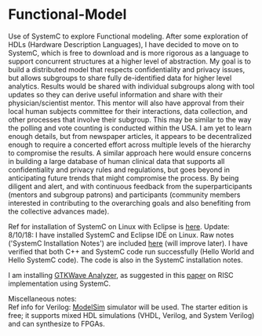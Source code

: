 # Functional-Model
Use of SystemC to explore Functional modeling.
After some exploration of HDLs (Hardware Description Languages), I have decided to move on to SystemC, which is free to download and is more rigorous as a language to support concurrent structures at a higher level of abstraction. My goal is to build a distributed model that respects confidentiality and privacy issues, but allows subgroups to share fully de-identified data for higher level analytics. Results would be shared with individual subgroups along with tool updates so they can derive useful information and share with their physician/scientist mentor. This mentor will also have approval from their local human subjects committee for their interactions, data collection, and other processes that involve their subgroup. This may be similar to the way the polling and vote counting is conducted within the USA. I am yet to learn enough details, but from newspaper articles, it appears to  be decentralized enough to require a concerted effort across multiple levels of the hierarchy to compromise the results. A similar approach here would ensure concerns in building a large database of human clinical data that supports all confidentiality and privacy rules and regulations, but goes beyond in anticipating future trends that might compromise the process. By being diligent and alert, and with continuous feedback from the superparticipants (mentors and subgroup patrons) and participants (community members interested in contributing to the overarching goals and also benefiting from the collective advances made). 

Ref for installation of SystemC on Linux with Eclipse is [here](http://euinovation.blogspot.com/2016/02/systemc-development-of-eclipse-on-linux.html).
Update: 8/10/18: I have installed SystemC and Eclipse IDE on Linux. Raw notes ('SystemC Installation Notes') are included [here](https://github.com/shankar4/Functional-Model/blob/master/SystemC%20Installation%20Notes) (will improve later). I have verified that both C++ and SystemC code run successfully (Hello World and Hello SystemC code). The code is also in the SystemC installation notes. 

I am installing [GTKWave Analyzer](http://gtkwave.sourceforge.net/gtkwave.pdf), as suggested in this [paper](http://www.ijcst.com/vol24/2/mitesh.pdf) on RISC implementation using SystemC. 


Miscellaneous notes: \
Ref info for Verilog: [ModelSim](https://www.altera.com/products/design-software/model---simulation/modelsim-altera-software.html) simulator will be used. The starter edition is free; it supports mixed HDL simulations (VHDL, Verilog, and System Verilog) and can synthesize to FPGAs. 
